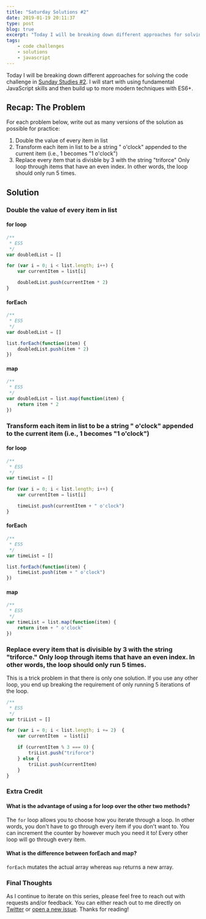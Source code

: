```yaml
---
title: "Saturday Solutions #2"
date: 2019-01-19 20:11:37
type: post
blog: true
excerpt: "Today I will be breaking down different approaches for solving the code challenge in Sunday Studies #1. Let's explore for loops, forEach, and map together!"
tags:
    - code challenges
    - solutions
    - javascript
---
```


Today I will be breaking down different approaches for solving the code challenge in [Sunday Studies #2](/blog/sunday-studies-2.html). I will start with using fundamental JavaScript skills and then build up to more modern techniques with ES6+.

## Recap: The Problem

For each problem below, write out as many versions of the solution as possible for practice:

1. Double the value of every item in list
1. Transform each item in list to be a string " o'clock" appended to the current item (i.e., 1 becomes "1 o'clock")
1. Replace every item that is divisble by 3 with the string "triforce"
Only loop through items that have an even index. In other words, the loop should only run 5 times.

## Solution

### Double the value of every item in list

#### for loop

```js
/**
 * ES5
 */
var doubledList = []

for (var i = 0; i < list.length; i++) {
    var currentItem = list[i]

    doubledList.push(currentItem * 2)
}
```

#### forEach

```js
/**
 * ES5
 */
var doubledList = []

list.forEach(function(item) { 
    doubledList.push(item * 2)
})
```

#### map

```js
/**
 * ES5
 */
var doubledList = list.map(function(item) {
    return item * 2
})
```

### Transform each item in list to be a string " o'clock" appended to the current item (i.e., 1 becomes "1 o'clock")

#### for loop

```js
/**
 * ES5
 */
var timeList = []

for (var i = 0; i < list.length; i++) {
    var currentItem = list[i]

    timeList.push(currentItem + " o'clock")
}
```

#### forEach

```js
/**
 * ES5
 */
var timeList = []

list.forEach(function(item) {
    timeList.push(item + " o'clock")
})
```

#### map

```js
/**
 * ES5
 */
var timeList = list.map(function(item) {
    return item + " o'clock"
})
```

### Replace every item that is divisible by 3 with the string "triforce." Only loop through items that have an even index. In other words, the loop should only run 5 times.

This is a trick problem in that there is only one solution. If you use any other loop, you end up breaking the requirement of only running 5 iterations of the loop.

```js
/**
 * ES5
 */
var triList = []

for (var i = 0; i < list.length; i += 2)  {
    var currentItem  = list[i]

    if (currentItem % 3 === 0) {
        triList.push("triforce")
    } else {
        triList.push(currentItem)
    }
}
```

### Extra Credit

#### What is the advantage of using a for loop over the other two methods?

The `for` loop allows you to choose how you iterate through a loop. In other words, you don't have to go through every item if you don't want to. You can increment the counter by however much you need it to! Every other loop will go through every item.

#### What is the difference between forEach and map?

`forEach` mutates the actual array whereas `map` returns a new array.

### Final Thoughts

As I continue to iterate on this series, please feel free to reach out with requests and/or feedback. You can either reach out to me directly on [Twitter](https://www.twitter.com/bencodezen) or [open a new issue](https://github.com/bencodezen/bencodezen/issues/new). Thanks for reading!
